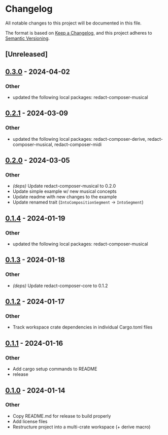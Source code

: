 # Changelog
All notable changes to this project will be documented in this file.

The format is based on [Keep a Changelog](https://keepachangelog.com/en/1.0.0/),
and this project adheres to [Semantic Versioning](https://semver.org/spec/v2.0.0.html).

## [Unreleased]

## [0.3.0](https://github.com/dousto/redact-composer/compare/redact-composer-v0.2.1...redact-composer-v0.3.0) - 2024-04-02

### Other
- updated the following local packages: redact-composer-musical

## [0.2.1](https://github.com/dousto/redact-composer/compare/redact-composer-v0.2.0...redact-composer-v0.2.1) - 2024-03-09

### Other
- updated the following local packages: redact-composer-derive, redact-composer-musical, redact-composer-midi

## [0.2.0](https://github.com/dousto/redact-composer/compare/redact-composer-v0.1.4...redact-composer-v0.2.0) - 2024-03-05

### Other
- *(deps)* Update redact-composer-musical to 0.2.0
- Update simple example w/ new musical concepts
- Update readme with new changes to the example
- Update renamed trait (`IntoCompositionSegment` -> `IntoSegment`)

## [0.1.4](https://github.com/dousto/redact-composer/compare/redact-composer-v0.1.3...redact-composer-v0.1.4) - 2024-01-19

### Other
- updated the following local packages: redact-composer-musical

## [0.1.3](https://github.com/dousto/redact-composer/compare/redact-composer-v0.1.2...redact-composer-v0.1.3) - 2024-01-18

### Other
- *(deps)* Update redact-composer-core to 0.1.2

## [0.1.2](https://github.com/dousto/redact-composer/compare/redact-composer-v0.1.1...redact-composer-v0.1.2) - 2024-01-17

### Other
- Track workspace crate dependencies in individual Cargo.toml files

## [0.1.1](https://github.com/dousto/redact-composer/compare/redact-composer-v0.1.0...redact-composer-v0.1.1) - 2024-01-16

### Other
- Add cargo setup commands to README
- release

## [0.1.0](https://github.com/dousto/redact-composer/releases/tag/redact-composer-v0.1.0) - 2024-01-14

### Other
- Copy README.md for release to build properly
- Add license files
- Restructure project into a multi-crate workspace (+ derive macro)
